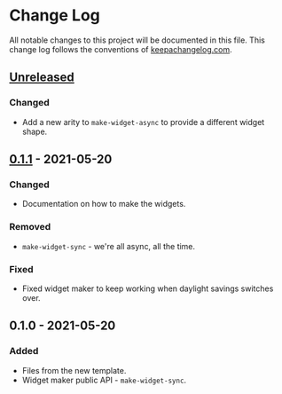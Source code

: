 # Change Log
All notable changes to this project will be documented in this file. This change log follows the conventions of [keepachangelog.com](http://keepachangelog.com/).

## [Unreleased]
### Changed
- Add a new arity to `make-widget-async` to provide a different widget shape.

## [0.1.1] - 2021-05-20
### Changed
- Documentation on how to make the widgets.

### Removed
- `make-widget-sync` - we're all async, all the time.

### Fixed
- Fixed widget maker to keep working when daylight savings switches over.

## 0.1.0 - 2021-05-20
### Added
- Files from the new template.
- Widget maker public API - `make-widget-sync`.

[Unreleased]: https://github.com/redis-playground/redis-playground/compare/0.1.1...HEAD
[0.1.1]: https://github.com/redis-playground/redis-playground/compare/0.1.0...0.1.1
